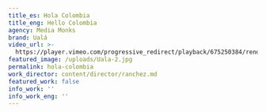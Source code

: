 ```yaml
---
title_es: Hola Colombia
title_eng: Hello Colombia
agency: Media Monks
brand: Ualá
video_url: >-
  https://player.vimeo.com/progressive_redirect/playback/675250384/rendition/1080p/file.mp4?loc=external&log_user=0&signature=f24b1d9021fa93a77b794b998c6d40a3aa1c5ba7ae1f48a7b77b46e74e5fc5aa
featured_image: /uploads/Uala-2.jpg
permalink: hola-colombia
work_director: content/director/ranchez.md
featured_work: false
info_work: ''
info_work_eng: ''
---
```



